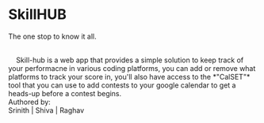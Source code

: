 # SkillHUB
The one stop to know it all.

<br>
&nbsp;&nbsp;&nbsp; Skill-hub is a web app that provides a simple solution to keep track of your performacne in various coding platforms, you can add or remove what platforms to track your score in, you'll also have access to the *"CalSET"* tool that you can use to add contests to your google calendar to get a heads-up before a contest begins.

<br>
Authored by:
<br>
Srinith | Shiva | Raghav
<br>